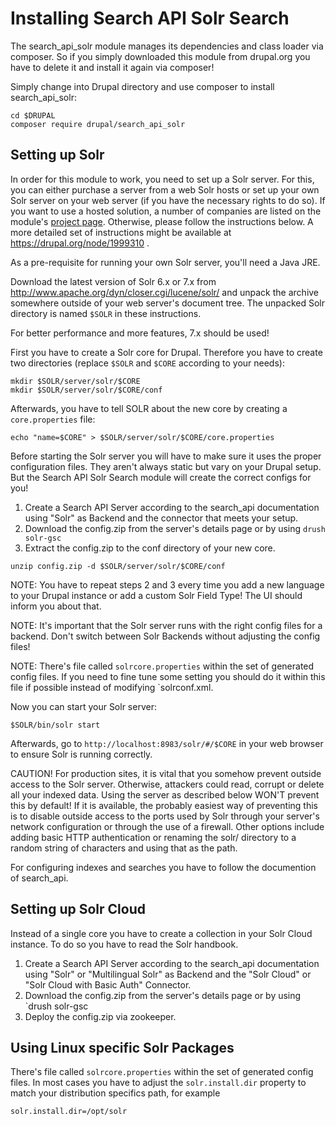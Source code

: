 Installing Search API Solr Search
=================================

The search_api_solr module manages its dependencies and class loader via
composer. So if you simply downloaded this module from drupal.org you have to
delete it and install it again via composer!

Simply change into Drupal directory and use composer to install search_api_solr:

```
cd $DRUPAL
composer require drupal/search_api_solr
```

Setting up Solr
---------------

In order for this module to work, you need to set up a Solr server.
For this, you can either purchase a server from a web Solr hosts or set up your
own Solr server on your web server (if you have the necessary rights to do so).
If you want to use a hosted solution, a number of companies are listed on the
module's [project page](https://drupal.org/project/search_api_solr). Otherwise,
please follow the instructions below.
A more detailed set of instructions might be available at
https://drupal.org/node/1999310 .

As a pre-requisite for running your own Solr server, you'll need a Java JRE.

Download the latest version of Solr 6.x or 7.x from
http://www.apache.org/dyn/closer.cgi/lucene/solr/ and unpack the archive
somewhere outside of your web server's document tree. The unpacked Solr
directory is named `$SOLR` in these instructions.

For better performance and more features, 7.x should be used!

First you have to create a Solr core for Drupal. Therefore you have to create
two directories (replace `$SOLR` and `$CORE` according to your needs):

```
mkdir $SOLR/server/solr/$CORE
mkdir $SOLR/server/solr/$CORE/conf
```

Afterwards, you have to tell SOLR about the new core by creating a
`core.properties` file:

```
echo "name=$CORE" > $SOLR/server/solr/$CORE/core.properties
```

Before starting the Solr server you will have to make sure it uses the proper
configuration files. They aren't always static but vary on your Drupal setup.
But the Search API Solr Search module will create the correct configs for you!

1. Create a Search API Server according to the search_api documentation using
   "Solr" as Backend and the connector that meets your setup.
2. Download the config.zip from the server's details page or by using
   `drush solr-gsc`
3. Extract the config.zip to the conf directory of your new core.

```
unzip config.zip -d $SOLR/server/solr/$CORE/conf
```

NOTE: You have to repeat steps 2 and 3 every time you add a new language to your
Drupal instance or add a custom Solr Field Type! The UI should inform you about
that.

NOTE: It's important that the Solr server runs with the right config files for
a backend. Don't switch between Solr Backends without adjusting the config
files!

NOTE: There's file called `solrcore.properties` within the set of generated
config files. If you need to fine tune some setting you should do it within this
file if possible instead of modifying `solrconf.xml.

Now you can start your Solr server:

```
$SOLR/bin/solr start
```

Afterwards, go to `http://localhost:8983/solr/#/$CORE` in your web browser to
ensure Solr is running correctly.

CAUTION! For production sites, it is vital that you somehow prevent outside
access to the Solr server. Otherwise, attackers could read, corrupt or delete
all your indexed data. Using the server as described below WON'T prevent this by
default! If it is available, the probably easiest way of preventing this is to
disable outside access to the ports used by Solr through your server's network
configuration or through the use of a firewall.
Other options include adding basic HTTP authentication or renaming the solr/
directory to a random string of characters and using that as the path.

For configuring indexes and searches you have to follow the documention of
search_api.


Setting up Solr Cloud
---------------------

Instead of a single core you have to create a collection in your Solr Cloud
instance. To do so you have to read the Solr handbook.

1. Create a Search API Server according to the search_api documentation using
   "Solr" or "Multilingual Solr" as Backend and the "Solr Cloud" or
   "Solr Cloud with Basic Auth" Connector.
2. Download the config.zip from the server's details page or by using
   `drush solr-gsc
3. Deploy the config.zip via zookeeper.


Using Linux specific Solr Packages
----------------------------------

There's file called `solrcore.properties` within the set of generated
config files. In most cases you have to adjust the `solr.install.dir` property
to match your distribution specifics path, for example

```
solr.install.dir=/opt/solr
```
